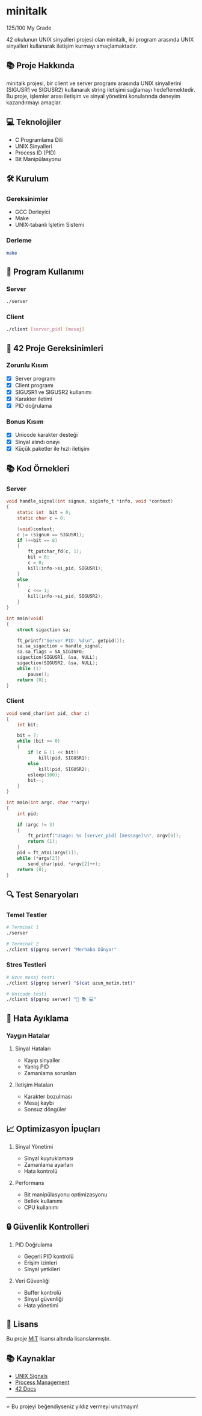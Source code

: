 # minitalk
125/100 My Grade

42 okulunun UNIX sinyalleri projesi olan minitalk, iki program arasında UNIX sinyalleri kullanarak iletişim kurmayı amaçlamaktadır.

## 📚 Proje Hakkında

minitalk projesi, bir client ve server programı arasında UNIX sinyallerini (SIGUSR1 ve SIGUSR2) kullanarak string iletişimi sağlamayı hedeflemektedir. Bu proje, işlemler arası iletişim ve sinyal yönetimi konularında deneyim kazandırmayı amaçlar.

## 💻 Teknolojiler

- C Programlama Dili
- UNIX Sinyalleri
- Process ID (PID)
- Bit Manipülasyonu

## 🛠️ Kurulum

### Gereksinimler
- GCC Derleyici
- Make
- UNIX-tabanlı İşletim Sistemi

### Derleme
```bash
make
```

## 📝 Program Kullanımı

### Server
```bash
./server
```

### Client
```bash
./client [server_pid] [mesaj]
```

## 🎯 42 Proje Gereksinimleri

### Zorunlu Kısım
- [x] Server programı
- [x] Client programı
- [x] SIGUSR1 ve SIGUSR2 kullanımı
- [x] Karakter iletimi
- [x] PID doğrulama

### Bonus Kısım
- [x] Unicode karakter desteği
- [x] Sinyal alındı onayı
- [x] Küçük paketler ile hızlı iletişim

## 📚 Kod Örnekleri

### Server
```c
void handle_signal(int signum, siginfo_t *info, void *context)
{
    static int  bit = 0;
    static char c = 0;

    (void)context;
    c |= (signum == SIGUSR1);
    if (++bit == 8)
    {
        ft_putchar_fd(c, 1);
        bit = 0;
        c = 0;
        kill(info->si_pid, SIGUSR1);
    }
    else
    {
        c <<= 1;
        kill(info->si_pid, SIGUSR2);
    }
}

int main(void)
{
    struct sigaction sa;

    ft_printf("Server PID: %d\n", getpid());
    sa.sa_sigaction = handle_signal;
    sa.sa_flags = SA_SIGINFO;
    sigaction(SIGUSR1, &sa, NULL);
    sigaction(SIGUSR2, &sa, NULL);
    while (1)
        pause();
    return (0);
}
```

### Client
```c
void send_char(int pid, char c)
{
    int bit;

    bit = 7;
    while (bit >= 0)
    {
        if (c & (1 << bit))
            kill(pid, SIGUSR1);
        else
            kill(pid, SIGUSR2);
        usleep(100);
        bit--;
    }
}

int main(int argc, char **argv)
{
    int pid;

    if (argc != 3)
    {
        ft_printf("Usage: %s [server_pid] [message]\n", argv[0]);
        return (1);
    }
    pid = ft_atoi(argv[1]);
    while (*argv[2])
        send_char(pid, *argv[2]++);
    return (0);
}
```

## 🔍 Test Senaryoları

### Temel Testler
```bash
# Terminal 1
./server

# Terminal 2
./client $(pgrep server) "Merhaba Dünya!"
```

### Stres Testleri
```bash
# Uzun mesaj testi
./client $(pgrep server) "$(cat uzun_metin.txt)"

# Unicode testi
./client $(pgrep server) "🚀 📚 💻"
```

## 🐛 Hata Ayıklama

### Yaygın Hatalar
1. Sinyal Hataları
   - Kayıp sinyaller
   - Yanlış PID
   - Zamanlama sorunları

2. İletişim Hataları
   - Karakter bozulması
   - Mesaj kaybı
   - Sonsuz döngüler

## 📈 Optimizasyon İpuçları

1. Sinyal Yönetimi
   - Sinyal kuyruklaması
   - Zamanlama ayarları
   - Hata kontrolü

2. Performans
   - Bit manipülasyonu optimizasyonu
   - Bellek kullanımı
   - CPU kullanımı

## 🔒 Güvenlik Kontrolleri

1. PID Doğrulama
   - Geçerli PID kontrolü
   - Erişim izinleri
   - Sinyal yetkileri

2. Veri Güvenliği
   - Buffer kontrolü
   - Sinyal güvenliği
   - Hata yönetimi

## 📝 Lisans

Bu proje [MIT](LICENSE) lisansı altında lisanslanmıştır.

## 📚 Kaynaklar

- [UNIX Signals](https://www.gnu.org/software/libc/manual/html_node/Signal-Handling.html)
- [Process Management](https://www.geeksforgeeks.org/process-management-in-linux/)
- [42 Docs](https://harm-smits.github.io/42docs/)

---

⭐️ Bu projeyi beğendiyseniz yıldız vermeyi unutmayın!
